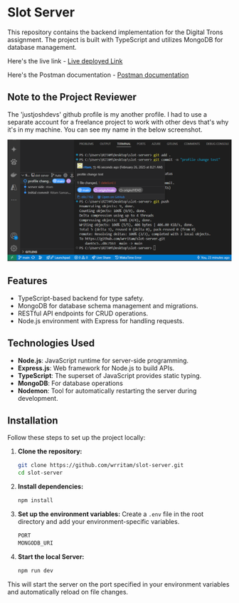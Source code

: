 
# Slot Server

This repository contains the backend implementation for the Digital Trons assignment. The project is built with TypeScript and utilizes MongoDB for database management. 

Here's the live link - [Live deployed Link](https://slot-server-6a9p.onrender.com)

Here's the Postman documentation - [Postman documentation](https://documenter.getpostman.com/view/21414570/2sAYdeNXWM#178ed9b9-631e-4c4c-aaf1-959432c9105d)

## Note to the Project Reviewer

The 'justjoshdevs' github profile is my another profile. I had to use a separate account for a freelance project to work with other devs that's why it's in my machine. You can see my name in the below screenshot.
<div align="center">

<img src ="src/Screenshot (83).png" width=full height=full>
</div>

## Features

- TypeScript-based backend for type safety.
- MongoDB for database schema management and migrations.
- RESTful API endpoints for CRUD operations.
- Node.js environment with Express for handling requests.

## Technologies Used

- **Node.js**: JavaScript runtime for server-side programming.
- **Express.js**: Web framework for Node.js to build APIs.
- **TypeScript**: The superset of JavaScript provides static typing.
- **MongoDB**: For database operations
- **Nodemon**: Tool for automatically restarting the server during development.

## Installation

Follow these steps to set up the project locally:

1. **Clone the repository:**

   ```bash
   git clone https://github.com/wrritam/slot-server.git
   cd slot-server
   ```

2. **Install dependencies:**

   ```bash
   npm install
   ```

3. **Set up the environment variables:**
   Create a `.env` file in the root directory and add your environment-specific variables.
   ```bash
   PORT
   MONGODB_URI

6. **Start the local Server:**
   ```bash
   npm run dev

This will start the server on the port specified in your environment variables and automatically reload on file changes.
